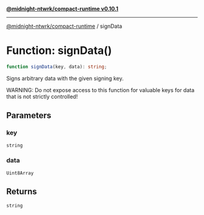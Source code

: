 [**@midnight-ntwrk/compact-runtime v0.10.1**](../README.md)

***

[@midnight-ntwrk/compact-runtime](../globals.md) / signData

# Function: signData()

```ts
function signData(key, data): string;
```

Signs arbitrary data with the given signing key.

WARNING: Do not expose access to this function for valuable keys for data
that is not strictly controlled!

## Parameters

### key

`string`

### data

`Uint8Array`

## Returns

`string`
